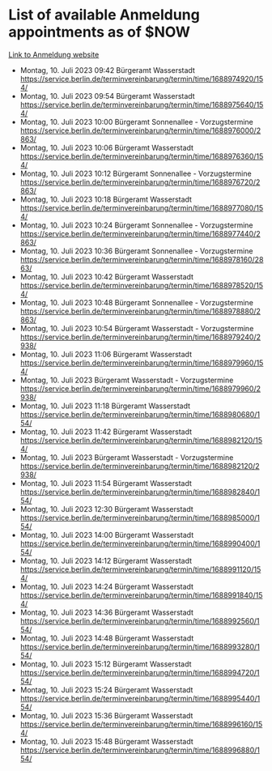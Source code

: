 # List of available Anmeldung appointments as of $NOW
[Link to Anmeldung website](https://service.berlin.de/terminvereinbarung/termin/tag.php?termin=1&anliegen[]=120686&dienstleisterlist=122210,122217,327316,122219,327312,122227,327314,122231,327346,122243,327348,122254,122252,329742,122260,329745,122262,329748,122271,327278,122273,327274,122277,327276,330436,122280,327294,122282,327290,122284,327292,122291,327270,122285,327266,122286,327264,122296,327268,150230,329760,122297,327286,122294,327284,122312,329763,122314,329775,122304,327330,122311,327334,122309,327332,317869,122281,327352,122279,329772,122283,122276,327324,122274,327326,122267,329766,122246,327318,122251,327320,122257,327322,122208,327298,122226,327300&herkunft=http%3A%2F%2Fservice.berlin.de%2Fdienstleistung%2F120686%2F)
- Montag, 10. Juli 2023 09:42 Bürgeramt Wasserstadt https://service.berlin.de/terminvereinbarung/termin/time/1688974920/154/
- Montag, 10. Juli 2023 09:54 Bürgeramt Wasserstadt https://service.berlin.de/terminvereinbarung/termin/time/1688975640/154/
- Montag, 10. Juli 2023 10:00 Bürgeramt Sonnenallee - Vorzugstermine https://service.berlin.de/terminvereinbarung/termin/time/1688976000/2863/
- Montag, 10. Juli 2023 10:06 Bürgeramt Wasserstadt https://service.berlin.de/terminvereinbarung/termin/time/1688976360/154/
- Montag, 10. Juli 2023 10:12 Bürgeramt Sonnenallee - Vorzugstermine https://service.berlin.de/terminvereinbarung/termin/time/1688976720/2863/
- Montag, 10. Juli 2023 10:18 Bürgeramt Wasserstadt https://service.berlin.de/terminvereinbarung/termin/time/1688977080/154/
- Montag, 10. Juli 2023 10:24 Bürgeramt Sonnenallee - Vorzugstermine https://service.berlin.de/terminvereinbarung/termin/time/1688977440/2863/
- Montag, 10. Juli 2023 10:36 Bürgeramt Sonnenallee - Vorzugstermine https://service.berlin.de/terminvereinbarung/termin/time/1688978160/2863/
- Montag, 10. Juli 2023 10:42 Bürgeramt Wasserstadt https://service.berlin.de/terminvereinbarung/termin/time/1688978520/154/
- Montag, 10. Juli 2023 10:48 Bürgeramt Sonnenallee - Vorzugstermine https://service.berlin.de/terminvereinbarung/termin/time/1688978880/2863/
- Montag, 10. Juli 2023 10:54 Bürgeramt Wasserstadt - Vorzugstermine https://service.berlin.de/terminvereinbarung/termin/time/1688979240/2938/
- Montag, 10. Juli 2023 11:06 Bürgeramt Wasserstadt https://service.berlin.de/terminvereinbarung/termin/time/1688979960/154/
- Montag, 10. Juli 2023  Bürgeramt Wasserstadt - Vorzugstermine https://service.berlin.de/terminvereinbarung/termin/time/1688979960/2938/
- Montag, 10. Juli 2023 11:18 Bürgeramt Wasserstadt https://service.berlin.de/terminvereinbarung/termin/time/1688980680/154/
- Montag, 10. Juli 2023 11:42 Bürgeramt Wasserstadt https://service.berlin.de/terminvereinbarung/termin/time/1688982120/154/
- Montag, 10. Juli 2023  Bürgeramt Wasserstadt - Vorzugstermine https://service.berlin.de/terminvereinbarung/termin/time/1688982120/2938/
- Montag, 10. Juli 2023 11:54 Bürgeramt Wasserstadt https://service.berlin.de/terminvereinbarung/termin/time/1688982840/154/
- Montag, 10. Juli 2023 12:30 Bürgeramt Wasserstadt https://service.berlin.de/terminvereinbarung/termin/time/1688985000/154/
- Montag, 10. Juli 2023 14:00 Bürgeramt Wasserstadt https://service.berlin.de/terminvereinbarung/termin/time/1688990400/154/
- Montag, 10. Juli 2023 14:12 Bürgeramt Wasserstadt https://service.berlin.de/terminvereinbarung/termin/time/1688991120/154/
- Montag, 10. Juli 2023 14:24 Bürgeramt Wasserstadt https://service.berlin.de/terminvereinbarung/termin/time/1688991840/154/
- Montag, 10. Juli 2023 14:36 Bürgeramt Wasserstadt https://service.berlin.de/terminvereinbarung/termin/time/1688992560/154/
- Montag, 10. Juli 2023 14:48 Bürgeramt Wasserstadt https://service.berlin.de/terminvereinbarung/termin/time/1688993280/154/
- Montag, 10. Juli 2023 15:12 Bürgeramt Wasserstadt https://service.berlin.de/terminvereinbarung/termin/time/1688994720/154/
- Montag, 10. Juli 2023 15:24 Bürgeramt Wasserstadt https://service.berlin.de/terminvereinbarung/termin/time/1688995440/154/
- Montag, 10. Juli 2023 15:36 Bürgeramt Wasserstadt https://service.berlin.de/terminvereinbarung/termin/time/1688996160/154/
- Montag, 10. Juli 2023 15:48 Bürgeramt Wasserstadt https://service.berlin.de/terminvereinbarung/termin/time/1688996880/154/
